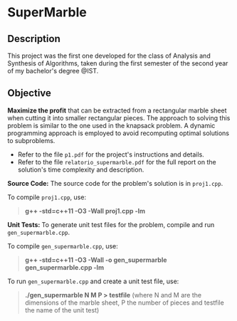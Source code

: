 # SuperMarble 

## Description

This project was the first one developed for the class of Analysis and Synthesis of Algorithms, taken during the first semester of the second year of my bachelor's degree @IST.

## Objective

**Maximize the profit** that can be extracted from a rectangular marble sheet when cutting it into smaller rectangular pieces. The approach to solving this problem is similar to the one used in the knapsack problem. A dynamic programming approach is employed to avoid recomputing optimal solutions to subproblems.

- Refer to the file `p1.pdf` for the project's instructions and details.
- Refer to the file `relatorio_supermarble.pdf` for the full report on the solution's time complexity and description.

**Source Code:** The source code for the problem's solution is in `proj1.cpp`.

To compile `proj1.cpp`, use:
> **g++ -std=c++11 -O3 -Wall proj1.cpp -lm**

**Unit Tests:** To generate unit test files for the problem, compile and run `gen_supermarble.cpp`.

To compile `gen_supermarble.cpp`, use:
> **g++ -std=c++11 -O3 -Wall -o gen_supermarble gen_supermarble.cpp -lm**

To run `gen_supermarble.cpp` and create a unit test file, use:
> **./gen_supermarble N M P > testfile**
> (where N and M are the dimensions of the marble sheet, P the number of pieces and testfile the name of the unit test)
